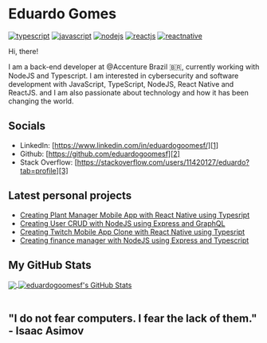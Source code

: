# Eduardo Gomes

[![typescript](https://img.shields.io/badge/TypeScript-Fan-FAC151.svg?logo=typescript&logoWidth=20)](https://github.com/eduardogoomesf)
[![javascript](https://img.shields.io/badge/Javascript-Fan-FAC151.svg?logo=javascript&logoWidth=20)](https://github.com/eduardogoomesf)
[![nodejs](https://img.shields.io/badge/Nodejs-Fan-FAC151.svg?logo=javascript&logoWidth=20)](https://github.com/eduardogoomesf)
[![reactjs](https://img.shields.io/badge/Reactjs-Fan-FAC151.svg?logo=react&logoWidth=20)](https://github.com/eduardogoomesf)
[![reactnative](https://img.shields.io/badge/Reactnative-Fan-FAC151.svg?logo=react&logoWidth=20)](https://github.com/eduardogoomesf)

Hi, there!

I am a back-end developer at @Accenture Brazil 🇧🇷, currently working with NodeJS and Typescript.
I am interested in cybersecurity and  software development with JavaScript, TypeScript, NodeJS, React Native and ReactJS.
and I am also passionate about technology and how it has been changing the world.

## Socials

- LinkedIn: [https://www.linkedin.com/in/eduardogoomesf/][1]
- Github: [https://github.com/eduardogoomesf][2]
- Stack Overflow: [https://stackoverflow.com/users/11420127/eduardo?tab=profile][3]

## Latest personal projects

<!-- PERSONAL-PROJECT-LIST:START -->
- [Creating Plant Manager Mobile App with React Native using Typesript](https://github.com/eduardogoomesf/plant-manager-mobile)
- [Creating User CRUD with NodeJS using Express and GraphQL](https://github.com/eduardogoomesf/node-graphql)
- [Creating Twitch Mobile App Clone with React Native using Typesript](https://github.com/eduardogoomesf/twitch-app-clone)
- [Creating finance manager with NodeJS using Express and Typescript](https://github.com/eduardogoomesf/go-finances-backend)
<!-- PERSONAL-PROJECT-LIST:END -->

## My GitHub Stats

<a href="https://github.com/eduardogoomesf/eduardogoomesf">
  <img align="center" src="https://github-readme-stats.vercel.app/api/top-langs/?username=eduardogoomesf&hide=java,html&title_color=ffffff&text_color=c9cacc&icon_color=2bbc8a&bg_color=1d1f21" />
</a>

<a href="https://github.com/eduardogoomesf/eduardogoomesf">
  <img align="center" src="https://github-readme-stats.vercel.app/api?username=eduardogoomesf&show_icons=true&line_height=27&count_private=true&title_color=ffffff&text_color=c9cacc&icon_color=2bbc8a&bg_color=1d1f21" alt="eduardogoomesf's GitHub Stats" />
</a>

<br/>
<br/>

[1]: https://www.linkedin.com/in/eduardogoomesf/
[2]: https://github.com/eduardogoomesf
[3]: https://stackoverflow.com/users/11420127/eduardo?tab=profile

## "I do not fear computers. I fear the lack of them." - Isaac Asimov
